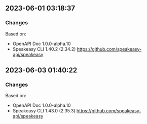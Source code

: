 

## 2023-06-01 03:18:37
### Changes
Based on:
- OpenAPI Doc 1.0.0-alpha.10 
- Speakeasy CLI 1.40.2 (2.34.2) https://github.com/speakeasy-api/speakeasy

## 2023-06-03 01:40:22
### Changes
Based on:
- OpenAPI Doc 1.0.0-alpha.10 
- Speakeasy CLI 1.43.0 (2.35.3) https://github.com/speakeasy-api/speakeasy